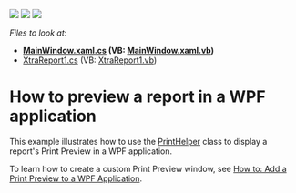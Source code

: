 <!-- default badges list -->
![](https://img.shields.io/endpoint?url=https://codecentral.devexpress.com/api/v1/VersionRange/128602277/22.2.2%2B)
[![](https://img.shields.io/badge/Open_in_DevExpress_Support_Center-FF7200?style=flat-square&logo=DevExpress&logoColor=white)](https://supportcenter.devexpress.com/ticket/details/E4715)
[![](https://img.shields.io/badge/📖_How_to_use_DevExpress_Examples-e9f6fc?style=flat-square)](https://docs.devexpress.com/GeneralInformation/403183)
<!-- default badges end -->
<!-- default file list -->
*Files to look at*:

* **[MainWindow.xaml.cs](./CS/E4715/MainWindow.xaml.cs) (VB: [MainWindow.xaml.vb](./VB/E4715/MainWindow.xaml.vb))**
* [XtraReport1.cs](./CS/E4715/XtraReport1.cs) (VB: [XtraReport1.vb](./VB/E4715/XtraReport1.vb))
<!-- default file list end -->
# How to preview a report in a WPF application


<p>This example illustrates how to use the <a href="https://documentation.devexpress.com/#WPF/clsDevExpressXpfPrintingPrintHelpertopic">PrintHelper</a> class to display a report's Print Preview in a WPF application.</p>
<p>To learn how to create a custom Print Preview window, see <a href="https://documentation.devexpress.com/#XtraReports/CustomDocument15016">How to: Add a Print Preview to a WPF Application</a>.</p>
<p> </p>

<br/>


